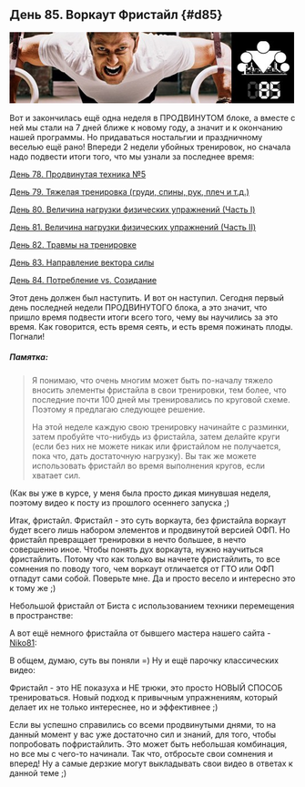 ## День 85. Воркаут Фристайл {#d85}

![](src/img/85.jpg)

Вот и закончилась ещё одна неделя в ПРОДВИНУТОМ блоке, а вместе с ней мы стали на 7 дней ближе к новому году, а значит и к окончанию нашей программы. Но придаваться ностальгии и праздничному веселью ещё рано! Впереди 2 недели убойных тренировок, но сначала надо подвести итоги того, что мы узнали за последнее время: 

[День 78. Продвинутая техника №5](#d78)

[День 79. Тяжелая тренировка (груди, спины, рук, плеч и т.д.)](#d79)

[День 80. Величина нагрузки физических упражнений (Часть I)](#d80)

[День 81. Величина нагрузки физических упражнений (Часть II)](#d81)

[День 82. Травмы на тренировке](#d82)

[День 83. Направление вектора силы](#d83)

[День 84. Потребление vs. Созидание](#d84)

Этот день должен был наступить. И вот он наступил. Сегодня первый день последней недели ПРОДВИНУТОГО блока, а это значит, что пришло время подвести итоги всего того, чему вы научились за это время. Как говорится, есть время сеять, и есть время пожинать плоды. Погнали! 

> 
##### Памятка:
>
> Я понимаю, что очень многим может быть по-началу тяжело вносить элементы фристайла в свои тренировки, тем более, что последние почти 100 дней мы тренировались по круговой схеме. Поэтому я предлагаю следующее решение. 
> 
> На этой неделе каждую свою тренировку начинайте с разминки, затем пробуйте что-нибудь из фристайла, затем делайте круги (если без них не можете никак или фристайлом не получается, пока что, дать достаточную нагрузку). Вы так же можете использовать фристайл во время выполнения кругов, если хватает сил.

(Как вы уже в курсе, у меня была просто дикая минувшая неделя, поэтому видео к посту из прошлого осеннего запуска ;) 

Итак, фристайл. Фристайл - это суть воркаута, без фристайла воркаут будет всего лишь набором элементов и продвинутой версией ОФП. Но фристайл превращает тренировки в нечто большее, в нечто совершенно иное. Чтобы понять дух воркаута, нужно научиться фристайлить. Потому что как только вы начнете фристайлить, то все сомнения по поводу того, чем воркаут отличается от ГТО или ОФП отпадут сами собой. Поверьте мне. Да и просто весело и интересно это к тому же ;) 

Небольшой фристайл от Биста с использованием техники перемещения в пространстве: 

А вот ещё немного фристайла от бывшего мастера нашего сайта - [Niko81](http://workout.su/user/3132): 

В общем, думаю, суть вы поняли =) Ну и ещё парочку классических видео: 

Фристайл - это НЕ показуха и НЕ трюки, это просто НОВЫЙ СПОСОБ тренироваться. Новый подход к привычным упражнениям, который делает их не только интереснее, но и эффективнее ;) 

Если вы успешно справились со всеми продвинутыми днями, то на данный момент у вас уже достаточно сил и знаний, для того, чтобы попробовать пофристайлить. Это может быть небольшая комбинация, но все мы с чего-то начинали. Так что, отбросьте свои сомнения и вперед! Ну а самые дерзкие могут выкладывать свои видео в ответах к данной теме ;) 

